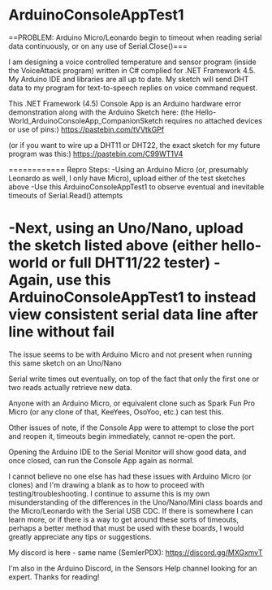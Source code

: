 # ArduinoConsoleAppTest1

==PROBLEM:  Arduino Micro/Leonardo begin to timeout when reading serial data continuously, or on any use of Serial.Close()===

I am designing a voice controlled temperature and sensor program (inside the VoiceAttack program) written in C# complied for .NET Framework 4.5. 
My Arduino IDE and libraries are all up to date.  My sketch will send DHT data to my program for text-to-speech replies on voice command request.

This .NET Framework (4.5) Console App is an Arduino hardware error demonstration along with the Arduino Sketch here:
(the Hello-World_ArduinoConsoleApp_CompanionSketch requires no attached devices or use of pins:)
https://pastebin.com/tVVtkGPf

(or if you want to wire up a DHT11 or DHT22, the exact sketch for my future program was this:)
https://pastebin.com/C99WT1V4

============
Repro Steps:
 -Using an Arduino Micro (or, presumably Leonardo as well, I only have Micro), upload either of the test sketches above
 -Use this ArduinoConsoleAppTest1 to observe eventual and inevitable timeouts of Serial.Read() attempts
 
 -Next, using an Uno/Nano, upload the sketch listed above (either hello-world or full DHT11/22 tester)
 -Again, use this ArduinoConsoleAppTest1 to instead view consistent serial data line after line without fail
============

The issue seems to be with Arduino Micro and not present when running this same sketch on an Uno/Nano

Serial write times out eventually, on top of the fact that only the first one or two reads actually retrieve new data.

Anyone with an Arduino Micro, or equivalent clone such as Spark Fun Pro Micro (or any clone of that, KeeYees, OsoYoo, etc.) can test this.


Other issues of note, if the Console App were to attempt to close the port and reopen it, timeouts begin immediately, cannot re-open the port.

Opening the Arduino IDE to the Serial Monitor will show good data, and once closed, can run the Console App again as normal.


I cannot believe no one else has had these issues with Arduino Micro (or clones) and I'm drawing a blank as to how to proceed with testing/troubleshooting.  I continue to assume this is my own misunderstanding of the differences in the Uno/Nano/Mini class boards and the Micro/Leonardo with the Serial USB CDC.  If there is somewhere I can learn more, or if there is a way to get around these sorts of timeouts, perhaps a better method that must be used with these boards, I would greatly appreciate any tips or suggestions.


My discord is here - same name (SemlerPDX): https://discord.gg/MXGxmvT

I'm also in the Arduino Discord, in the Sensors Help channel looking for an expert.  Thanks for reading!
